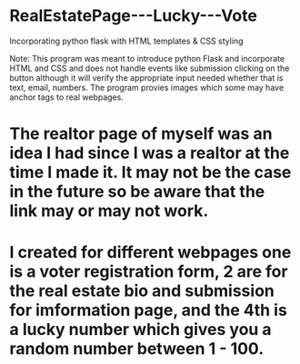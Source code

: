 # RealEstatePage---Lucky---Vote
Incorporating python flask with HTML templates &amp; CSS styling 

Note: This program was meant to introduce python Flask and incorporate HTML and CSS and does not handle events like submission clicking on the button although it will verify the appropriate input needed whether that is text, email, numbers. The program provies images which some may have anchor tags to real webpages. 

# The realtor page of myself was an idea I had since I was a realtor at the time I made it. It may not be the case in the future so be aware that the link may or may not work. 

# I created for different webpages one is a voter registration form, 2 are for the real estate bio and submission for imformation page, and the 4th is a lucky number which gives you a random number between 1 - 100.
